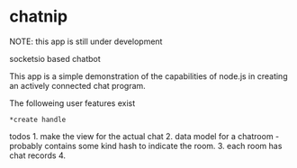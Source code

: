 chatnip
=======

NOTE: this app is still under development

socketsio based chatbot


This app is a simple demonstration of the capabilities of node.js in creating an actively
connected chat program.

The followeing user features exist

    *create handle

   todos
    1. make the view for the actual chat
    2. data model for a chatroom - probably contains some kind hash to indicate the room.
    3. each room has chat records
    4.
